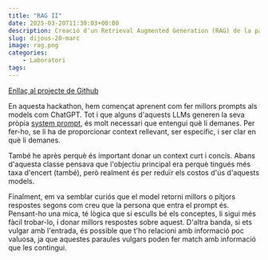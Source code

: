 ```yaml
---
title: "RAG II"
date: 2025-03-20T11:30:03+00:00
description: Creació d'un Retrieval Augmented Generation (RAG) de la pàgina de la FIB
slug: dijous-20-marc
image: rag.png
categories:
    - Laboratori
tags:
---
```


[Enllaç al projecte de Github](https://github.com/DGSI-UPC/llm-chat-rag)

En aquesta hackathon, hem començat aprenent com fer millors prompts als models com ChatGPT. Tot i que alguns d'aquests LLMs generen la seva pròpia [system prompt](https://promptengineering.org/system-prompts-in-large-language-models/), és molt necessari que entengui què li demanes. Per fer-ho, se li ha de proporcionar context rellevant, ser específic, i ser clar en què li demanes.

També he après perquè és important donar un context curt i concís. Abans d'aquesta classe pensava que l'objectiu principal era perquè tingués més taxa d'encert (també), però realment és per reduïr els costos d'ús d'aquests models. 

Finalment, em va semblar curiós que el model retorni millors o pitjors respostes segons com creu que la persona que entra el prompt és. Pensant-ho una mica, té lògica que si esculls bé els conceptes, li sigui més fàcil trobar-lo, i donar millors respostes sobre aquest. D'altra banda, si ets vulgar amb l'entrada, és possible que t'ho relacioni amb informació poc valuosa, ja que aquestes paraules vulgars poden fer match amb informació que les contingui.